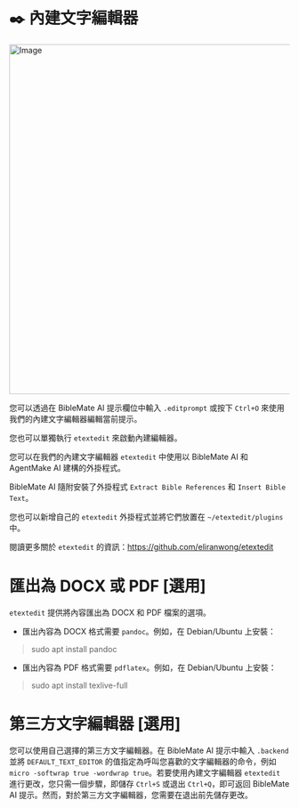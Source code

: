 # ✒️ 內建文字編輯器

<img width="866" height="629" alt="Image" src="https://github.com/user-attachments/assets/d62658d0-10df-4e56-8de3-58787600327f" />

您可以透過在 BibleMate AI 提示欄位中輸入 `.editprompt` 或按下 `Ctrl+O` 來使用我們的內建文字編輯器編輯當前提示。

您也可以單獨執行 `etextedit` 來啟動內建編輯器。

您可以在我們的內建文字編輯器 `etextedit` 中使用以 BibleMate AI 和 AgentMake AI 建構的外掛程式。

BibleMate AI 隨附安裝了外掛程式 `Extract Bible References` 和 `Insert Bible Text`。

您也可以新增自己的 `etextedit` 外掛程式並將它們放置在 `~/etextedit/plugins` 中。

閱讀更多關於 `etextedit` 的資訊：https://github.com/eliranwong/etextedit

# 匯出為 DOCX 或 PDF [選用]

`etextedit` 提供將內容匯出為 DOCX 和 PDF 檔案的選項。

- 匯出內容為 DOCX 格式需要 `pandoc`。例如，在 Debian/Ubuntu 上安裝：

> sudo apt install pandoc

- 匯出內容為 PDF 格式需要 `pdflatex`。例如，在 Debian/Ubuntu 上安裝：

> sudo apt install texlive-full

# 第三方文字編輯器 [選用]

您可以使用自己選擇的第三方文字編輯器。在 BibleMate AI 提示中輸入 `.backend` 並將 `DEFAULT_TEXT_EDITOR` 的值指定為呼叫您喜歡的文字編輯器的命令，例如 `micro -softwrap true -wordwrap true`。若要使用內建文字編輯器 `etextedit` 進行更改，您只需一個步驟，即儲存 `Ctrl+S` 或退出 `Ctrl+Q`，即可返回 BibleMate AI 提示。然而，對於第三方文字編輯器，您需要在退出前先儲存更改。
